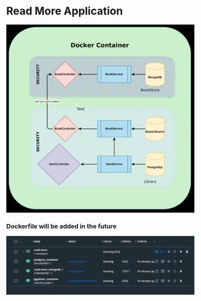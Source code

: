 #    Read More Application


<img src="Plan.jpg" width="500" height="500" alt="App Plan"/>

### Dockerfile will be added in the future
<img src="docker-container.jpg" width="500" alt="docker container"/>


